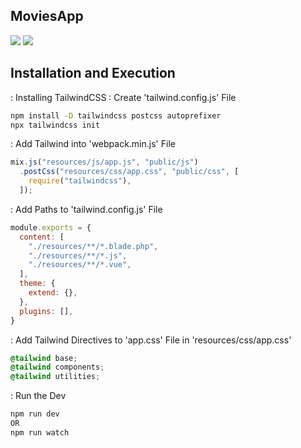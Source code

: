 ## MoviesApp
<p align="left">
  <img src="https://img.shields.io/github/languages/top/ranjith-acharya/MoviesApp?style=for-the-badge">
  <img src="https://img.shields.io/github/last-commit/ranjith-acharya/MoviesApp?style=for-the-badge">
</p>

## Installation and Execution
: Installing TailwindCSS
: Create 'tailwind.config.js' File
```bash
npm install -D tailwindcss postcss autoprefixer
npx tailwindcss init
```
: Add Tailwind into 'webpack.min.js' File
```js
mix.js("resources/js/app.js", "public/js")
  .postCss("resources/css/app.css", "public/css", [
    require("tailwindcss"),
  ]);
```
: Add Paths to 'tailwind.config.js' File
```js
module.exports = {
  content: [
    "./resources/**/*.blade.php",
    "./resources/**/*.js",
    "./resources/**/*.vue",
  ],
  theme: {
    extend: {},
  },
  plugins: [],
}
```
: Add Tailwind Directives to 'app.css' File in 'resources/css/app.css'
```css
@tailwind base;
@tailwind components;
@tailwind utilities;
```
: Run the Dev
```bash
npm run dev
OR
npm run watch
```
